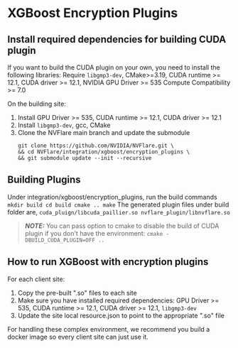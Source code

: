 # XGBoost Encryption Plugins


## Install required dependencies for building CUDA plugin
If you want to build the CUDA plugin on your own, you need to install the following libraries:
Require `libgmp3-dev`, CMake>=3.19, CUDA runtime >= 12.1, CUDA driver >= 12.1, NVIDIA GPU Driver >= 535
Compute Compatibility >= 7.0

On the building site:
1. Install GPU Driver >= 535, CUDA runtime >= 12.1, CUDA driver >= 12.1
2. Install `libgmp3-dev`, gcc, CMake
3. Clone the NVFlare main branch and update the submodule
    ```
    git clone https://github.com/NVIDIA/NVFlare.git \
    && cd NVFlare/integration/xgboost/encryption_plugins \
    && git submodule update --init --recursive
    ```

## Building Plugins
Under integration/xgboost/encryption_plugins, run the build commands
    ```
    mkdir build
    cd build
    cmake ..
    make
    ```
The generated plugin files under build folder are,
    ```
    cuda_pluign/libcuda_paillier.so
    nvflare_plugin/libnvflare.so
    ```


> **_NOTE:_**  You can pass option to cmake to disable the build of CUDA plugin
> if you don't have the environment: ```cmake -DBUILD_CUDA_PLUGIN=OFF ..```


## How to run XGBoost with encryption plugins
For each client site:

1. Copy the pre-built ".so" files to each site
2. Make sure you have installed required dependencies: GPU Driver >= 535, CUDA runtime >= 12.1, CUDA driver >= 12.1, `libgmp3-dev`
3. Update the site local resource.json to point to the appropriate ".so" file

For handling these complex environment, we recommend you build a docker image so every
client site can just use it.

